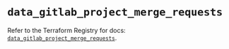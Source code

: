 # `data_gitlab_project_merge_requests`

Refer to the Terraform Registry for docs: [`data_gitlab_project_merge_requests`](https://registry.terraform.io/providers/gitlabhq/gitlab/18.1.1/docs/data-sources/project_merge_requests).
